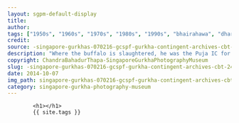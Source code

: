 ```yaml
---
layout: sgpm-default-display
title: 
author: 
tags: ["1950s", "1960s", "1970s", "1980s", "1990s", "bhairahawa", "dharan", "gurkhas", "kathmandu", "nepal", "pokhara", "singapore", "singapore gurkha archive", "singapore gurkha old photographs", "singapore gurkha photography museum", "singapore gurkhas"]
credit: 
source: -singapore-gurkhas-070216-gcspf-gurkha-contingent-archives-cbt-24
description: "Where the buffalo is slaughtered, he was the Puja IC for this festival. Durga Puja Bhawani."
copyright: ChandraBahadurThapa-SingaporeGurkhaPhotographyMuseum
slug: -singapore-gurkhas-070216-gcspf-gurkha-contingent-archives-cbt-24
date: 2014-10-07
img_path: singapore-gurkhas-070216-gcspf-gurkha-contingent-archives-cbt-24.jpg
category: singapore-gurkha-photography-museum
---
```

	 		

	 		<h1></h1>
	 		{{ site.tags }}
	 		
